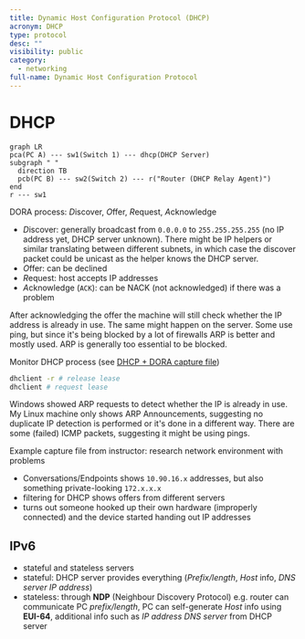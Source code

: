 ```yaml
---
title: Dynamic Host Configuration Protocol (DHCP)
acronym: DHCP
type: protocol
desc: ""
visibility: public
category:
  - networking
full-name: Dynamic Host Configuration Protocol
---
```

# DHCP

```mermaid
graph LR
pca(PC A) --- sw1(Switch 1) --- dhcp(DHCP Server)
subgraph " "
  direction TB
  pcb(PC B) --- sw2(Switch 2) --- r("Router (DHCP Relay Agent)")
end
r --- sw1
```

DORA process: *D*iscover, *O*ffer, *R*equest, *A*cknowledge

- *D*iscover: generally broadcast from `0.0.0.0` to `255.255.255.255` (no IP address yet, DHCP server unknown). There might be IP helpers or similar translating between different subnets, in which case the discover packet could be unicast as the helper knows the DHCP server.
- *O*ffer: can be declined
- *R*equest: host accepts IP addresses
- *A*cknowledge (`ACK`): can be NACK (not acknowledged) if there was a problem

After acknowledging the offer the machine will still check whether the IP address is already in use. The same might happen on the server. Some use ping, but since it's being blocked by a lot of firewalls ARP is better and mostly used. ARP is generally too essential to be blocked.

Monitor DHCP process (see [DHCP + DORA capture file](file://edu/gk_wireshark/dhcp_dora_icmp.pcapng))

```bash
dhclient -r # release lease
dhclient # request lease
```

Windows showed ARP requests to detect whether the IP is already in use. My Linux machine only shows ARP Announcements, suggesting no duplicate IP detection is performed or it's done in a different way. There are some (failed) ICMP packets, suggesting it might be using pings.

Example capture file from instructor: research network environment with problems

- Conversations/Endpoints shows `10.90.16.x` addresses, but also something private-looking `172.x.x.x`
- filtering for DHCP shows offers from different servers
- turns out someone hooked up their own hardware (improperly connected) and the device started handing out IP addresses

## IPv6

- stateful and stateless servers
- stateful: DHCP server provides everything (*Prefix/length*, *Host* info, *DNS server IP address*)
- stateless: through **NDP** (Neighbour Discovery Protocol) e.g. router can communicate PC *prefix/length*, PC can self-generate *Host* info using **EUI-64**, additional info such as *IP address DNS server* from DHCP server
